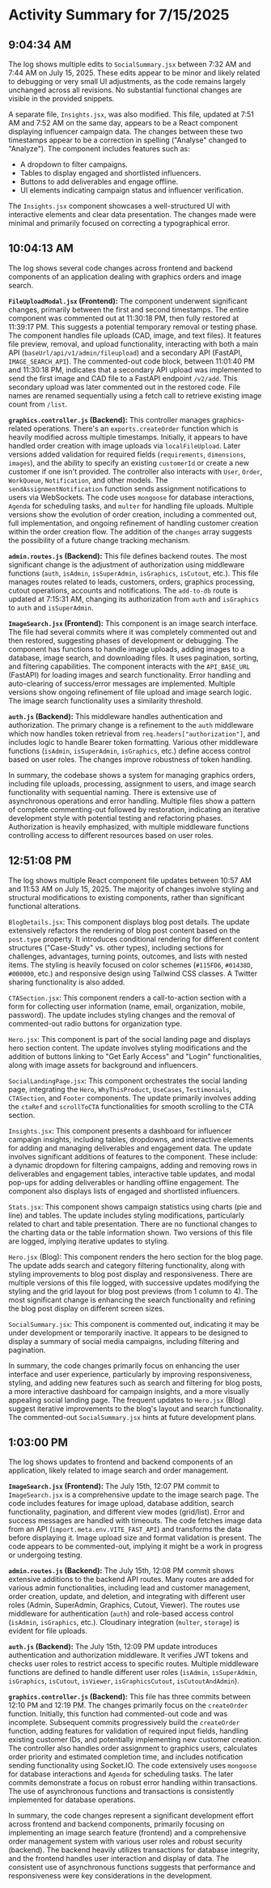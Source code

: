 # Activity Summary for 7/15/2025

## 9:04:34 AM
The log shows multiple edits to `SocialSummary.jsx` between 7:32 AM and 7:44 AM on July 15, 2025.  These edits appear to be minor and likely related to debugging or very small UI adjustments, as the code remains largely unchanged across all revisions. No substantial functional changes are visible in the provided snippets.

A separate file, `Insights.jsx`, was also modified. This file, updated at 7:51 AM and 7:52 AM on the same day, appears to be a React component displaying influencer campaign data.  The changes between these two timestamps appear to be a correction in spelling ("Analyse" changed to "Analyze"). The component includes features such as:

*   A dropdown to filter campaigns.
*   Tables to display engaged and shortlisted influencers.
*   Buttons to add deliverables and engage offline.
*   UI elements indicating campaign status and influencer verification.

The `Insights.jsx` component showcases a well-structured UI with interactive elements and clear data presentation.  The changes made were minimal and primarily focused on correcting a typographical error.


## 10:04:13 AM
The log shows several code changes across frontend and backend components of an application dealing with graphics orders and image search.

**`FileUploadModal.jsx` (Frontend):**  The component underwent significant changes, primarily between the first and second timestamps.  The entire component was commented out at 11:30:18 PM,  then fully restored at 11:39:17 PM.  This suggests a potential temporary removal or testing phase. The component handles file uploads (CAD, image, and text files).  It features file preview, removal, and upload functionality, interacting with both a main API (`baseUrl/api/v1/admin/fileupload`) and a secondary API (FastAPI, `IMAGE_SEARCH_API`). The commented-out code block, between 11:01:40 PM and 11:30:18 PM, indicates that a secondary API upload was implemented to send the first image and CAD file to a FastAPI endpoint `/v2/add`. This secondary upload was later commented out in the restored code. File names are renamed sequentially using a fetch call to retrieve existing image count from `/list`.


**`graphics.controller.js` (Backend):** This controller manages graphics-related operations.  There's an `exports.createOrder` function which is heavily modified across multiple timestamps.  Initially, it appears to have handled order creation with image uploads via `localFileUpload`. Later versions added validation for required fields (`requirements`, `dimensions`, `images`), and the ability to specify an existing `customerId` or create a new customer if one isn't provided.  The controller also interacts with `User`, `Order`, `WorkQueue`, `Notification`, and other models.  The `sendAssignmentNotification` function sends assignment notifications to users via WebSockets. The code uses `mongoose` for database interactions, `Agenda` for scheduling tasks, and `multer` for handling file uploads.  Multiple versions show the evolution of order creation, including a commented out, full implementation, and ongoing refinement of handling customer creation within the order creation flow. The addition of the `changes` array suggests the possibility of a future change tracking mechanism.



**`admin.routes.js` (Backend):** This file defines backend routes.  The most significant change is the adjustment of authorization using middleware functions (`auth`, `isAdmin`, `isSuperAdmin`, `isGraphics`, `isCutout`, etc.).  This file manages routes related to leads, customers, orders, graphics processing, cutout operations, accounts and notifications.  The `add-to-db` route is updated at 7:15:31 AM, changing its authorization from `auth` and `isGraphics` to `auth` and `isSuperAdmin`.

**`ImageSearch.jsx` (Frontend):** This component is an image search interface. The file had several commits where it was completely commented out and then restored, suggesting phases of development or debugging. The component has functions to handle image uploads, adding images to a database, image search, and downloading files.   It uses pagination, sorting, and filtering capabilities. The component interacts with the `API_BASE_URL` (FastAPI) for loading images and search functionality.  Error handling and auto-clearing of success/error messages are implemented.  Multiple versions show ongoing refinement of file upload and image search logic.  The image search functionality uses a similarity threshold.


**`auth.js` (Backend):** This middleware handles authentication and authorization. The primary change is a refinement to the `auth` middleware which now handles token retrieval from `req.headers["authorization"]`, and includes logic to handle Bearer token formatting.  Various other middleware functions (`isAdmin`, `isSuperAdmin`, `isGraphics`, etc.) define access control based on user roles.  The changes improve robustness of token handling.


In summary, the codebase shows a system for managing graphics orders, including file uploads, processing, assignment to users, and image search functionality with sequential naming. There is extensive use of asynchronous operations and error handling. Multiple files show a pattern of complete commenting-out followed by restoration, indicating an iterative development style with potential testing and refactoring phases.  Authorization is heavily emphasized, with multiple middleware functions controlling access to different resources based on user roles.


## 12:51:08 PM
The log shows multiple React component file updates between 10:57 AM and 11:53 AM on July 15, 2025.  The majority of changes involve styling and structural modifications to existing components, rather than significant functional alterations.

`BlogDetails.jsx`: This component displays blog post details.  The update extensively refactors the rendering of blog post content based on the `post.type` property.  It introduces conditional rendering for different content structures ("Case-Study" vs. other types), including sections for challenges, advantages, turning points, outcomes, and lists with nested items. The styling is heavily focused on color schemes (`#115FD6`, `#01438D`, `#000000`, etc.) and responsive design using Tailwind CSS classes. A Twitter sharing functionality is also added.

`CTASection.jsx`: This component renders a call-to-action section with a form for collecting user information (name, email, organization, mobile, password).  The update includes styling changes and the removal of commented-out radio buttons for organization type.

`Hero.jsx`: This component is part of the social landing page and displays hero section content. The update involves styling modifications and the addition of buttons linking to "Get Early Access" and "Login" functionalities, along with image assets for background and influencers.

`SocialLandingPage.jsx`: This component orchestrates the social landing page, integrating the `Hero`, `WhyThisProduct`, `UseCases`, `Testimonials`, `CTASection`, and `Footer` components.  The update primarily involves adding the `ctaRef` and `scrollToCTA` functionalities for smooth scrolling to the CTA section.

`Insights.jsx`: This component presents a dashboard for influencer campaign insights, including tables, dropdowns, and interactive elements for adding and managing deliverables and engagement data. The update involves significant additions of features to the component.  These include: a dynamic dropdown for filtering campaigns, adding and removing rows in deliverables and engagement tables, interactive table updates, and modal pop-ups for adding deliverables or handling offline engagement.  The component also displays lists of engaged and shortlisted influencers.

`Stats.jsx`: This component shows campaign statistics using charts (pie and line) and tables.  The update includes styling modifications, particularly related to chart and table presentation. There are no functional changes to the charting data or the table information shown. Two versions of this file are logged, implying iterative updates to styling.


`Hero.jsx` (Blog): This component renders the hero section for the blog page.  The update adds search and category filtering functionality, along with styling improvements to blog post display and responsiveness.  There are multiple versions of this file logged, with successive updates modifying the styling and the grid layout for blog post previews (from 1 column to 4).  The most significant change is enhancing the search functionality and refining the blog post display on different screen sizes.

`SocialSummary.jsx`: This component is commented out, indicating it may be under development or temporarily inactive. It appears to be designed to display a summary of social media campaigns, including filtering and pagination.


In summary, the code changes primarily focus on enhancing the user interface and user experience, particularly by improving responsiveness, styling, and adding new features such as search and filtering for blog posts, a more interactive dashboard for campaign insights, and a more visually appealing social landing page.  The frequent updates to `Hero.jsx` (Blog) suggest iterative improvements to the blog's layout and search functionality.  The commented-out `SocialSummary.jsx` hints at future development plans.


## 1:03:00 PM
The log shows updates to frontend and backend components of an application, likely related to image search and order management.

**`ImageSearch.jsx` (Frontend):**  The July 15th, 12:07 PM commit to `ImageSearch.jsx` is a comprehensive update to the image search page.  The code includes features for image upload, database addition, search functionality, pagination, and different view modes (grid/list). Error and success messages are handled with timeouts. The code fetches image data from an API (`import.meta.env.VITE_FAST_API`) and transforms the data before displaying it.  Image upload size and format validation is present.  The code appears to be commented-out, implying it might be a work in progress or undergoing testing.

**`admin.routes.js` (Backend):** The July 15th, 12:08 PM commit shows extensive additions to the backend API routes.  Many routes are added for various admin functionalities, including lead and customer management, order creation, update, and deletion, and integrating with different user roles (Admin, SuperAdmin, Graphics, Cutout, Viewer).  The routes use middleware for authentication (`auth`) and role-based access control (`isAdmin`, `isGraphics`, etc.).  Cloudinary integration (`multer`, `storage`) is evident for file uploads.

**`auth.js` (Backend):** The July 15th, 12:09 PM update introduces authentication and authorization middleware.  It verifies JWT tokens and checks user roles to restrict access to specific routes.  Multiple middleware functions are defined to handle different user roles (`isAdmin`, `isSuperAdmin`, `isGraphics`, `isCutout`, `isViewer`, `isGraphicsCutout`, `isCutoutAndAdmin`).

**`graphics.controller.js` (Backend):**  This file has three commits between 12:10 PM and 12:19 PM.  The changes primarily focus on the `createOrder` function. Initially, this function had commented-out code and was incomplete. Subsequent commits progressively build the `createOrder` function, adding features for validation of required input fields, handling existing customer IDs, and potentially implementing new customer creation.  The controller also handles order assignment to graphics users, calculates order priority and estimated completion time, and includes notification sending functionality using Socket.IO.  The code extensively uses `mongoose` for database interactions and `Agenda` for scheduling tasks. The later commits demonstrate a focus on robust error handling within transactions.  The use of asynchronous functions and transactions is consistently implemented for database operations.


In summary, the code changes represent a significant development effort across frontend and backend components, primarily focusing on implementing an image search feature (frontend) and a comprehensive order management system with various user roles and robust security (backend). The backend heavily utilizes transactions for database integrity, and the frontend handles user interaction and display of data.  The consistent use of asynchronous functions suggests that performance and responsiveness were key considerations in the development.

